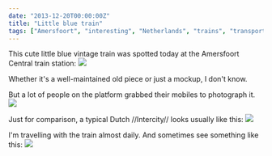 ```yaml
---
date: "2013-12-20T00:00:00Z"
title: "Little blue train"
tags: ["Amersfoort", "interesting", "Netherlands", "trains", "transport"]
---
```


This cute little blue vintage train was spotted today at the Amersfoort Central train station:
![](img:1.bp.blogspot.com/-Nen1-Mfpyvw/UrRpg0Qq-vI/AAAAAAAAbB4/3ILoWzx4ffA/s1600/img_20131220_123904.picasaweb.jpg:a)

Whether it's a well-maintained old piece or just a mockup, I don't know.

<!--more-->

But a lot of people on the platform grabbed their mobiles to photograph it.
![](img:4.bp.blogspot.com/-KJYncmZJysM/UrRpeYfvxqI/AAAAAAAAbBw/_0rzapL_lwg/s1600/img_20131220_123840.picasaweb.jpg:a)

Just for comparison, a typical Dutch //Intercity// looks usually like this:
![](img:3.bp.blogspot.com/-kD2xquIQf-o/UrRrKresnHI/AAAAAAAAbCM/WKb2obBPtPo/s1600/DSC01176.picasaweb.jpg:a)

I'm travelling with the train almost daily. And sometimes see something like this:
![](img:4.bp.blogspot.com/-nQl9KjNMcLI/UrRw9YhlfkI/AAAAAAAAbDE/bEOFtSUfGss/s1600/903919.picasaweb.jpg:a)
